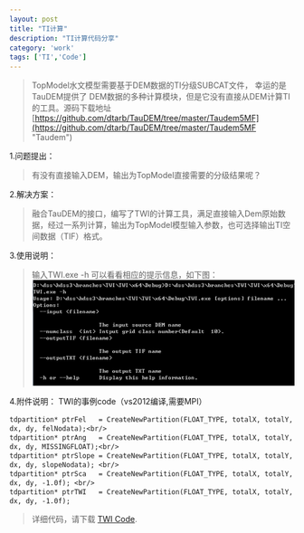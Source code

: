 ```yaml
---
layout: post
title: "TI计算"
description: "TI计算代码分享"
category: 'work'
tags: ['TI','Code']
---
```



> TopModel水文模型需要基于DEM数据的TI分级SUBCAT文件， 幸运的是TauDEM提供了
DEM数据的多种计算模块，但是它没有直接从DEM计算TI的工具。源码下载地址[https://github.com/dtarb/TauDEM/tree/master/Taudem5MF](https://github.com/dtarb/TauDEM/tree/master/Taudem5MF "Taudem")

1.问题提出：
> 有没有直接输入DEM，输出为TopModel直接需要的分级结果呢？

<!--more-->

2.解决方案：
> 融合TauDEM的接口，编写了TWI的计算工具，满足直接输入Dem原始数据，经过一系列计算，输出为TopModel模型输入参数，也可选择输出TI空间数据（TIF）格式。

3.使用说明：
> 输入TWI.exe -h 可以看看相应的提示信息，如下图：
> ![](/images/TWI.jpg)

4.附件说明：
TWI的事例code（vs2012编译,需要MPI）

	tdpartition* ptrFel   = CreateNewPartition(FLOAT_TYPE, totalX, totalY, dx, dy, felNodata);<br/>
	tdpartition* ptrAng   = CreateNewPartition(FLOAT_TYPE, totalX, totalY, dx, dy, MISSINGFLOAT);<br/>
	tdpartition* ptrSlope = CreateNewPartition(FLOAT_TYPE, totalX, totalY, dx, dy, slopeNodata); <br/>
	tdpartition* ptrSca   = CreateNewPartition(FLOAT_TYPE, totalX, totalY, dx, dy, -1.0f); <br/>
	tdpartition* ptrTWI   = CreateNewPartition(FLOAT_TYPE, totalX, totalY, dx, dy, -1.0f);  


> 详细代码，请下载 [TWI Code](/upload/TWI.tar).
